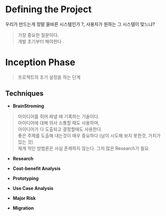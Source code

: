 Defining the Project
===

우리가 만드는게 정말 올바른 시스템인가 ?, 사용자가 원하는 그 시스템이 맞느냐?
> 가장 중요한 질문이다. <br>
> 개발 초기부터 해야한다 .

Inception Phase
===
> 프로젝트의 초기 설정을 하는 단계


Techniques
---

 - **BrainStroming**
  > 아이디어를 쥐어 짜낼 때 기록하는 기술이다.<br>
  > 아이디어에 대해 의사 소통할 때도 사용하며, <br>
  > 아이디어가 다 도출되고 결정할때도 사용한다.<br>
  > 좋은 주제를 도출해 내는것이 매우 중요하다 (남이 시도해 보지 못한것, 가치가 있는 것) <br>
  > 체계 적인 방법론은 사실 존재하지 않는다. 그저 많은 Research가 필요
  
 - **Research**
 
 - **Cost-benefit Analysis**
 
 - **Prototyping**
 
 - **Use Case Analysis**
 
 - **Major Risk**
 
 - **Migration**
 
 

